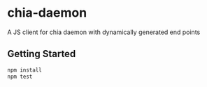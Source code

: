 # chia-daemon

A JS client for chia daemon with dynamically generated end points

## Getting Started

```bash
npm install
npm test
```
